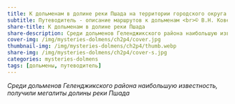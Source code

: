 ```yaml
---
title: К дольменам в долине реки Пшада на территории городского округа Геленджик
subtitle: Путеводитель - описание маршрутов к дольменам <br>© В.Н. Ковешников
share-title: К дольменам в долине реки Пшада
share-description: Среди дольменов Геленджикского района наибольшую известность, получили мегалиты долины реки Пшада.
cover-img: /img/mysteries-dolmens/ch2p4/cover.jpg
thumbnail-img: /img/mysteries-dolmens/ch2p4/thumb.webp
share-img: /img/mysteries-dolmens/ch2p4/cover-s.jpg
categories: mysteries-dolmens
tags: [дольмены, путеводитель]
---
```

_Среди дольменов Геленджикского района наибольшую известность, получили мегалиты долины реки Пшада_
